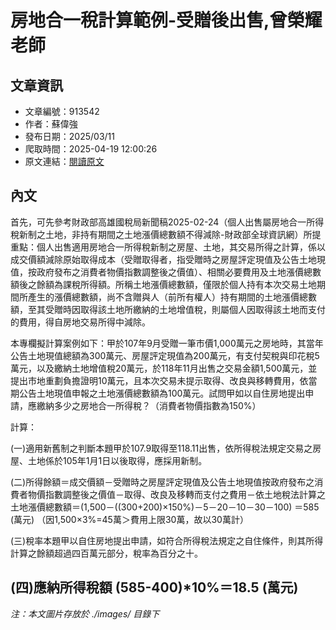 # 房地合一稅計算範例-受贈後出售,曾榮耀老師

## 文章資訊
- 文章編號：913542
- 作者：蘇偉強
- 發布日期：2025/03/11
- 爬取時間：2025-04-19 12:00:26
- 原文連結：[閱讀原文](https://real-estate.get.com.tw/Columns/detail.aspx?no=913542)

## 內文
首先，可先參考財政部高雄國稅局新聞稿2025-02-24（個人出售屬房地合一所得稅新制之土地，非持有期間之土地漲價總數額不得減除-財政部全球資訊網）所提重點：個人出售適用房地合一所得稅新制之房屋、土地，其交易所得之計算，係以成交價額減除原始取得成本（受贈取得者，指受贈時之房屋評定現值及公告土地現值，按政府發布之消費者物價指數調整後之價值）、相關必要費用及土地漲價總數額後之餘額為課稅所得額。所稱土地漲價總數額，僅限於個人持有本次交易土地期間所產生的漲價總數額，尚不含贈與人（前所有權人）持有期間的土地漲價總數額，至其受贈時因取得該土地所繳納的土地增值稅，則屬個人因取得該土地而支付的費用，得自房地交易所得中減除。

本專欄擬計算案例如下：甲於107年9月受贈一筆市價1,000萬元之房地時，其當年公告土地現值總額為300萬元、房屋評定現值為200萬元，有支付契稅與印花稅5萬元，以及繳納土地增值稅20萬元，於118年11月出售之交易金額1,500萬元，並提出市地重劃負擔證明10萬元，且本次交易未提示取得、改良與移轉費用，依當期公告土地現值申報之土地漲價總數額為100萬元。試問甲如以自住房地提出申請，應繳納多少之房地合一所得稅？（消費者物價指數為150%）

計算：

(一)適用新舊制之判斷本題甲於107.9取得至118.11出售，依所得稅法規定交易之房屋、土地係於105年1月1日以後取得，應採用新制。

(二)所得餘額＝成交價額－受贈時之房屋評定現值及公告土地現值按政府發布之消費者物價指數調整後之價值－取得、改良及移轉而支付之費用－依土地稅法計算之土地漲價總數額＝(1,500－((300+200)×150%)－5－20－10－30－100) ＝585 (萬元) （因1,500×3%=45萬＞費用上限30萬，故以30萬計）

(三)稅率本題甲以自住房地提出申請，如符合所得稅法規定之自住條件，則其所得計算之餘額超過四百萬元部分，稅率為百分之十。

(四)應納所得稅額 (585-400)*10%＝18.5 (萬元)
---
*注：本文圖片存放於 ./images/ 目錄下*
